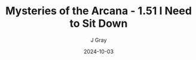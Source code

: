 ---
title: 'Mysteries of the Arcana - 1.51 I Need to Sit Down'
alt: 'Mysteries of the Arcana'
date: '2024-10-03'
author: 'J Gray'
artist: 'Keira'
---